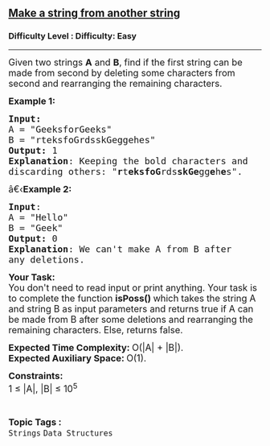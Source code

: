 <h2><a href="https://www.geeksforgeeks.org/problems/make-a-string-from-another-string--141625/1?page=2&category=Strings&status=unsolved,attempted&sortBy=accuracy">Make a string from another string</a></h2><h3>Difficulty Level : Difficulty: Easy</h3><hr><div class="problems_problem_content__Xm_eO"><p><span style="font-size:18px">Given two strings <strong>A</strong> and <strong>B</strong>, find if the first string can be made from second by deleting some characters from second and rearranging the&nbsp;remaining characters.</span></p>

<p><span style="font-size:18px"><strong>Example 1:</strong></span></p>

<pre><span style="font-size:18px"><strong>Input:</strong>
A = "GeeksforGeeks" 
B = "rteksfoGrdsskGeggehes"
<strong>Output:</strong> 1
<strong>Explanation</strong>: Keeping the bold characters and
discarding others: "<strong>r</strong>t<strong>eksfoG</strong>rds<strong>skGe</strong>gg<strong>e</strong>h<strong>e</strong>s".
</span></pre>

<p><span style="font-size:18px">â€‹<strong>Example 2:</strong></span></p>

<pre><span style="font-size:18px"><strong>Input</strong>: 
A = "Hello" 
B = "Geek"
<strong>Output:</strong> 0
<strong>Explanation</strong>: We can't make A from B after
any deletions.
</span></pre>

<p><span style="font-size:18px"><strong>Your Task:</strong><br>
You don't need to read input or print anything. Your task is to complete the function&nbsp;<strong>isPoss()&nbsp;</strong>which takes the string A and string B&nbsp;as input parameters&nbsp;and returns true&nbsp;if A can be made from B after some deletions and rearranging the remaining characters. Else, returns false.</span></p>

<p><span style="font-size:18px"><strong>Expected Time Complexity:&nbsp;</strong>O(|A| + |B|).<br>
<strong>Expected Auxiliary Space:&nbsp;</strong>O(1).</span></p>

<p><span style="font-size:18px"><strong>Constraints:</strong><br>
1 ≤ |A|, |B| ≤ 10<sup>5</sup></span></p>
</div><br><p><span style=font-size:18px><strong>Topic Tags : </strong><br><code>Strings</code>&nbsp;<code>Data Structures</code>&nbsp;